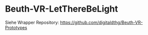 # Beuth-VR-LetThereBeLight

Siehe Wrapper Repository: https://github.com/digitaldthg/Beuth-VR-Prototypes
